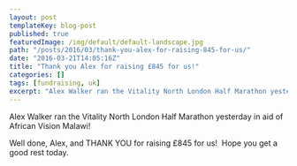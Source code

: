 ```yaml
---
layout: post
templateKey: blog-post
published: true
featuredImage: /img/default/default-landscape.jpg
path: "/posts/2016/03/thank-you-alex-for-raising-845-for-us/"
date: "2016-03-21T14:05:16Z"
title: "Thank you Alex for raising £845 for us!"
categories: []
tags: [fundraising, uk]
excerpt: "Alex Walker ran the Vitality North London Half Marathon yesterday in aid of African Vision Malawi..."
---
```


Alex Walker ran the Vitality North London Half Marathon yesterday in aid of African Vision Malawi!

Well done, Alex, and THANK YOU for raising £845 for us!  Hope you get a good rest today.
